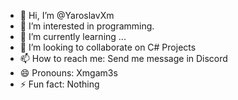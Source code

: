 - 👋 Hi, I’m @YaroslavXm
- 👀 I’m interested in programming.
- 🌱 I’m currently learning ...
- 💞️ I’m looking to collaborate on C# Projects
- 📫 How to reach me: Send me message in Discord
- 😄 Pronouns: Xmgam3s
- ⚡ Fun fact: Nothing

<!---
YaroslavXm/YaroslavXm is a ✨ special ✨ repository because its `README.md` (this file) appears on your GitHub profile.
You can click the Preview link to take a look at your changes.
--->
